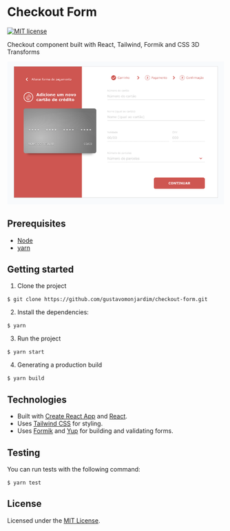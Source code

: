 # Checkout Form

[![MIT license](https://img.shields.io/badge/License-MIT-blue.svg)](https://lbesson.mit-license.org/)

Checkout component built with React, Tailwind, Formik and CSS 3D Transforms

![](./docs/checkout.png)


## Prerequisites

- [Node](https://nodejs.org/en/)
- [yarn](https://classic.yarnpkg.com/)

## Getting started

1. Clone the project

```shell
$ git clone https://github.com/gustavomonjardim/checkout-form.git
```

2. Install the dependencies:

```shell
$ yarn
```

3. Run the project

```shell
$ yarn start
```

4. Generating a production build

```shell
$ yarn build
```

## Technologies

- Built with [Create React App](https://github.com/facebook/create-react-app) and [React](https://github.com/facebook/react).
- Uses [Tailwind CSS](https://tailwindcss.com/) for styling.
- Uses [Formik](https://github.com/jaredpalmer/formik) and [Yup](https://github.com/jquense/yup) for building and validating forms.

## Testing

You can run tests with the following command:

```shell
$ yarn test
```

## License

Licensed under the [MIT License](./LICENSE).

